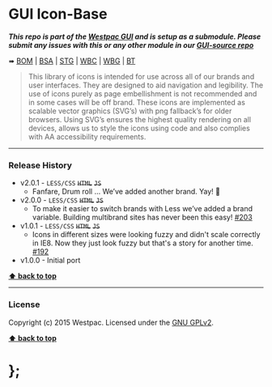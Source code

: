 GUI Icon-Base
=============

***This repo is part of the [Westpac GUI](http://gel.westpacgroup.com.au/GUI/) and is setup as a submodule. Please submit any issues with this or any other
module in our [GUI-source repo](https://github.com/WestpacCXTeam/GUI-source/issues)***

➠
[BOM](http://westpaccxteam.github.io/GUI-icons-base/tests/BOM/) |
[BSA](http://westpaccxteam.github.io/GUI-icons-base/tests/BSA/) |
[STG](http://westpaccxteam.github.io/GUI-icons-base/tests/STG/) |
[WBC](http://westpaccxteam.github.io/GUI-icons-base/tests/WBC/) |
[WBG](http://westpaccxteam.github.io/GUI-icons-base/tests/WBG/) |
[BT](http://westpaccxteam.github.io/GUI-icons-base/tests/BT/)

> This library of icons is intended for use across all of our brands and user interfaces. They are designed to aid navigation and legibility. The use of icons
> purely as page embellishment is not recommended and in some cases will be off brand. These icons are implemented as scalable vector graphics (SVG’s) with
> png fallback’s for older browsers. Using SVG’s ensures the highest quality rendering on all devices, allows us to style the icons using code and also
> complies with AA accessibility requirements.

----------------------------------------------------------------------------------------------------------------------------------------------------------------


### Release History

* v2.0.1 - `LESS/CSS` ~~`HTML`~~ ~~`JS`~~
	* Fanfare, Drum roll … We’ve added another brand. Yay! :clap:
* v2.0.0 - `LESS/CSS` ~~`HTML`~~ ~~`JS`~~
	* To make it easier to switch brands with Less we’ve added a brand variable. Building multibrand sites has never been this easy!
		[#203](https://github.com/WestpacCXTeam/GUI-source/issues/203)
* v1.0.1 - `LESS/CSS` ~~`HTML`~~ ~~`JS`~~
	* Icons in different sizes were looking fuzzy and didn't scale correctly in IE8. Now they just look fuzzy but that's a story for another time.
		[#192](https://github.com/WestpacCXTeam/GUI-source/issues/192)
* v1.0.0 - Initial port

**[⬆ back to top](#content)**


----------------------------------------------------------------------------------------------------------------------------------------------------------------


### License

Copyright (c) 2015 Westpac. Licensed under the [GNU GPLv2](https://raw.githubusercontent.com/WestpacCXTeam/GUI-icons-base/master/LICENSE).

**[⬆ back to top](#content)**

# };